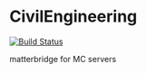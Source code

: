 # CivilEngineering

[![Build Status](https://travis-ci.org/NikkyAI/CivilEngineering.svg?branch=master)](https://travis-ci.org/NikkyAI/CivilEngineering)

matterbridge for MC servers
